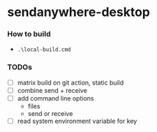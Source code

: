sendanywhere-desktop
====================

### How to build
- `.\local-build.cmd`

### TODOs
- [ ] matrix build on git action, static build
- [ ] combine send + receive
- [ ] add command line options
  - files
  - send or receive
- [ ] read system environment variable for key
